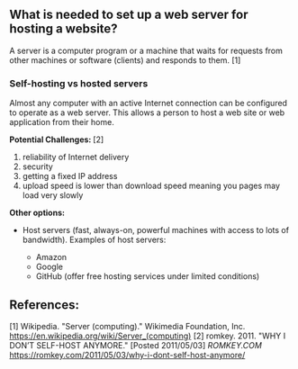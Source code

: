 ## What is needed to set up a web server for hosting a website?

A server is a computer program or a machine that waits for requests from other machines or software (clients) and responds to them. [1]



### Self-hosting vs hosted servers

Almost any computer with an active Internet connection can be configured to operate as a web server. This allows a person to host a web site or web application from their home.

<b> Potential Challenges: </b> [2]

1. reliability of Internet delivery
2. security
3. getting a fixed IP address 
4. upload speed is lower than download speed meaning you pages may load very slowly


<b> Other options: </b>

- Host servers (fast, always-on, powerful machines with access to lots of bandwidth). Examples of host servers:

   * Amazon
   * Google
   * GitHub (offer free hosting services under limited conditions)


## References:

[1] Wikipedia. "Server (computing)." Wikimedia Foundation, Inc. https://en.wikipedia.org/wiki/Server_(computing)
[2] romkey. 2011. "WHY I DON’T SELF-HOST ANYMORE." [Posted 2011/05/03] *ROMKEY.COM*  https://romkey.com/2011/05/03/why-i-dont-self-host-anymore/
